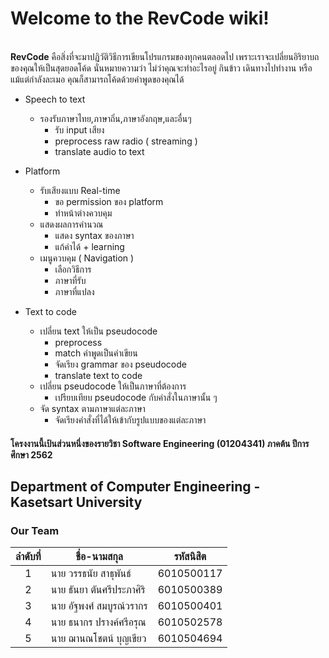 # Welcome to the RevCode wiki!
<br>
    <b>RevCode</b>   คือสิ่งที่จะมาปฏิวัติวิธีการเขียนโปรแกรมของทุกคนตลอดไป เพราะเราจะเปลี่ยนอิริยาบถของคุณให้เป็นสุดยอดโค้ด นั่นหมายความว่า ไม่ว่าคุณจะทำอะไรอยู่ กินข้าว เดินทางไปทำงาน หรือแม้แต่กำลังละเมอ คุณก็สามารถโค้ดด้วยคำพูดของคุณได้


* Speech to text
  * รองรับภาษาไทย,ภาษาถิ่น,ภาษาอังกฤษ,และอื่นๆ
    * รับ input เสียง
    * preprocess raw radio ( streaming )
    * translate audio to text

* Platform
  * รับเสียงแบบ Real-time
    * ขอ permission ของ platform
    * ทำหน้าต่างควบคุม
  * แสดงผลการคำนวณ
    * แสดง syntax ของภาษา
    * แก้คำได้ + learning
  * เมนูควบคุม ( Navigation )
    * เลือกวิธีการ
    * ภาษาที่รับ
    * ภาษาที่แปลง

* Text to code
  * เปลี่ยน text ให้เป็น pseudocode
    * preprocess
    * match คำพูดเป็นคำเขียน
    * จัดเรียง grammar ของ pseudocode
    * translate text to code 
  * เปลี่ยน pseudocode ให้เป็นภาษาที่ต้องการ
    * เปรียบเทียบ pseudocode กับคำสั่งในภาษานั้น ๆ 
  * จัด syntax ตามภาษาแต่ละภาษา
    * จัดเรียงคำสั่งที่ได้ให้เข้ากับรูปแบบของแต่ละภาษา

#### โครงงานนี้เป้นส่วนหนึ่งของรายวิชา Software Engineering (01204341) ภาคต้น ปีการศึกษา 2562 
## Department of Computer Engineering - Kasetsart University

### Our Team
ลำดับที่ | ชื่อ-นามสกุล |  รหัสนิสิต 
:---:|---|:------:
1|นาย วรรธนัย สาธุพันธ์|6010500117
2|นาย ธันยา ตันศรีประภาศิริ|6010500389
3|นาย อัฐพงศ์ สมบูรณ์วรากร|6010500401
4|นาย ธนากร ปรางค์ศรีอรุณ|6010502578
5|นาย ฌานณโชตน์ บุญเขียว|6010504694




